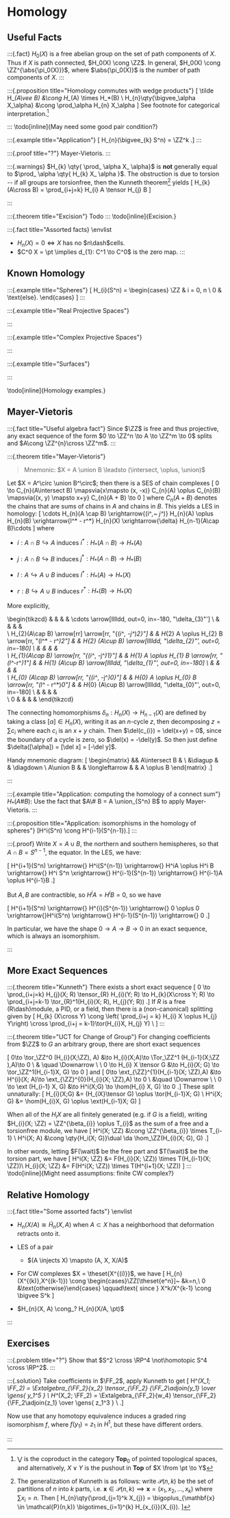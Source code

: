 # Homology

## Useful Facts

:::{.fact}
$H_0(X)$ is a free abelian group on the set of path components of $X$.
Thus if $X$ is path connected, $H_0(X) \cong \ZZ$.
In general, $H_0(X) \cong \ZZ^{\abs{\pi_0(X)}}$, where $\abs{\pi_0(X)}$ is the number of path components of $X$.
:::

:::{.proposition title="Homology commutes with wedge products"}
\[
\tilde H_*(A\vee B) &\cong H_*(A) \times H_*(B) \\
H_{n}\qty{\bigvee_\alpha X_\alpha} &\cong \prod_\alpha H_{n} X_\alpha
\]
See footnote for categorical interpretation.[^wedge]


[^wedge]: $\bigvee$ is the coproduct in the category $\mathbf{Top}_0$ of pointed topological spaces, and alternatively, $X\vee Y$ is the pushout in $\mathbf{Top}$ of $X \from \pt \to Y$

:::
\todo[inline]{May need some good pair condition?}

:::{.example title="Application"}
\[
H_{n}(\bigvee_{k} S^n) = \ZZ^k
.\]
:::

:::{.proof title="?"}
Mayer-Vietoris. 
:::

:::{.warnings}
$H_{k} \qty{ \prod_ \alpha X_ \alpha}$ is **not** generally equal to $\prod_ \alpha \qty{ H_{k} X_ \alpha }$.
The obstruction is due to torsion -- if all groups are torsionfree, then the Kunneth theorem[^kunneth] yields 
\[
H_{k} (A\cross B) = \prod_{i+j=k} H_{i} A \tensor H_{j} B
\]

[^kunneth]: The generalization of Kunneth is as follows: write $\mathcal{P}(n, k)$ be the set of partitions of $n$ into $k$ parts, i.e. $\mathbf{x} \in \mathcal{P}(n,k) \implies \mathbf{x} = (x_{1}, x_{2}, \ldots, x_{k})$ where $\sum x_{i}  = n$. Then
\[
H_{n}\qty{\prod_{j=1}^k X_{j}} = \bigoplus_{\mathbf{x} \in \mathcal{P}(n,k)} \bigotimes_{i=1}^{k} H_{x_{i}}(X_{i}).
\]

:::

:::{.theorem title="Excision"}
Todo
:::
\todo[inline]{Excision.}

:::{.fact title="Assorted facts}
\envlist

- $H_{n}(X) = 0 \iff X$ has no $n\dash$cells.
- $C^0 X = \pt \implies d_{1}: C^1 \to C^0$ is the zero map.
:::

## Known Homology

:::{.example title="Spheres"}
\[
H_{i}(S^n) = 
\begin{cases}
\ZZ & i = 0, n
\\
0 & \text{else}.
\end{cases}
\]
:::

:::{.example title="Real Projective Spaces"}

:::

:::{.example title="Complex Projective Spaces"}

:::

:::{.example title="Surfaces"}

:::

\todo[inline]{Homology examples.}

## Mayer-Vietoris

:::{.fact title="Useful algebra fact"}
Since $\ZZ$ is free and thus projective, any exact sequence of the form $0 \to \ZZ^n \to A \to \ZZ^m \to 0$ splits and $A\cong \ZZ^{n}\cross \ZZ^m$.
:::

:::{.theorem title="Mayer-Vietoris"}
> Mnemonic: $X = A \union B \leadsto (\intersect, \oplus, \union)$

Let $X = A^\circ \union B^\circ$; then there is a SES of chain complexes
\[
0 \to C_{n}(A\intersect B) \mapsvia{x\mapsto (x, -x)} C_{n}(A) \oplus C_{n}(B) \mapsvia{(x, y) \mapsto x+y} C_{n}(A + B) \to 0
\]
where $C_{n}(A+B)$ denotes the chains that are sums of chains in $A$ and chains in $B$.
This yields a LES in homology:
\[
\cdots  H_{n}(A \cap B) \xrightarrow{(i^*,~ j^*)} H_{n}(A) \oplus H_{n}(B) \xrightarrow{l^* - r^*}  H_{n}(X) \xrightarrow{\delta} H_{n-1}(A\cap B)\cdots
\]
where

- $i: A\cap B \hookrightarrow A$ induces $i^*: H_*(A\cap B) \to H_*(A)$

- $j: A\cap B \hookrightarrow B$ induces $j^*: H_*(A\cap B) \to H_*(B)$

- $l: A \hookrightarrow A\cup B$ induces $l^*: H_*(A) \to H_*(X)$

- $r: B \hookrightarrow A\cup B$ induces $r^*: H_*(B) \to H_*(X)$



More explicitly, 

\begin{tikzcd}
 &  &  &  & \cdots \arrow[lllldd, out=0, in=-180, "\delta_{3}"'] 
 \\
 &  &  &  &  
 \\
H_{2}(A\cap B) \arrow[rr] \arrow[rr, "{(i^*, -j^*)_2}"] &  & H_{2} A \oplus H_{2} B \arrow[rr, "(l^* - r^*)_2"] &  & H_{2} (A\cup B) \arrow[lllldd, "\delta_{2}"', out=0, in=-180] 
\\
 &  &  &  &  
 \\
H_{1}(A\cap B) \arrow[rr, "{(i^*, -j^*)_1}"] &  & H_{1} A \oplus H_{1} B \arrow[rr, "(l^*-r^*)_1"] &  & H_{1} (A\cup B) \arrow[lllldd, "\delta_{1}"', out=0, in=-180] 
\\
 &  &  &  &  
 \\
H_{0} (A\cap B) \arrow[rr, "{(i^*, -j^*)_0}"] &  & H_{0} A \oplus H_{0} B \arrow[rr, "(l^* - r^*)_0"] &  & H_{0} (A\cup B) \arrow[lllldd, "\delta_{0}"', out=0, in=-180] 
\\
 &  &  &  &  
 \\
0 &  &  &  &
\end{tikzcd}

The connecting homomorphisms $\delta_{n} :H_{n}(X) \to H_{n-1}(X)$ are defined by taking a class $[\alpha] \in H_{n}(X)$, writing it as an $n$-cycle $z$, then decomposing $z = \sum c_{i}$ where each $c_{i}$ is an $x+y$ chain. Then $\del(c_{i}) = \del(x+y) = 0$, since the boundary of a cycle is zero, so $\del(x) = -\del(y)$. So then just define $\delta([\alpha]) = [\del x] = [-\del y]$.

Handy mnemonic diagram:
\[
\begin{matrix}
 && A\intersect B & \\
&\diagup &  & \diagdown \\
A\union B & & \longleftarrow &  & A \oplus B
\end{matrix}
.\]

:::

:::{.example title="Application: computing the homology of a connect sum"}
$H_*(A \# B)$: Use the fact that $A\# B = A \union_{S^n} B$ to apply Mayer-Vietoris.
:::

:::{.proposition title="Application: isomorphisms in the homology of spheres"}
\[H^i(S^n) \cong H^{i-1}(S^{n-1}).\]
:::

:::{.proof}
Write $X = A \cup B$, the northern and southern hemispheres, so that $A \cap B = S^{n-1}$, the equator. In the LES, we have:

\[
H^{i+1}(S^n) \xrightarrow{} H^i(S^{n-1}) \xrightarrow{} H^iA \oplus H^i B \xrightarrow{} H^i S^n \xrightarrow{} H^{i-1}(S^{n-1}) \xrightarrow{} H^{i-1}A \oplus H^{i-1}B
.\]

But $A, B$ are contractible, so $H^iA= H^iB = 0$, so we have

\[
H^{i+1}(S^n) \xrightarrow{} H^{i}(S^{n-1}) \xrightarrow{} 0 \oplus 0 \xrightarrow{}H^i(S^n) \xrightarrow{} H^{i-1}(S^{n-1}) \xrightarrow{} 0
.\]

In particular, we have the shape $0 \to A \to B \to 0$ in an exact sequence, which is always an isomorphism.

:::

## More Exact Sequences

:::{.theorem title="Kunneth"}
There exists a short exact sequence
\[
0 \to \prod_{i+j=k} H_{j}(X; R) \tensor_{R} H_{i}(Y; R) \to H_{k}(X\cross Y; R) \to \prod_{i+j=k-1} \tor_{R}^1(H_{i}(X; R), H_{j}(Y; R))
.\]
If $R$ is a free \(R\dash\)module, a PID, or a field, then there is a (non-canonical) splitting given by
\[
H_{k} (X\cross Y) \cong \left( \prod_{i+j = k} H_{i} X \oplus H_{j} Y\right) \cross \prod_{i+j = k-1}\tor(H_{i}X, H_{j} Y) \\
\]
:::

:::{.theorem title="UCT for Change of Group"}
For changing coefficients from $\ZZ$ to $G$ an arbitrary group, there are short exact sequences

\[
0\to \tor_\ZZ^0 (H_{i}(X;\ZZ), A) &\to H_{i}(X;A)\to \Tor_\ZZ^1 (H_{i-1}(X;\ZZ ),A)\to 0 \\
& \quad \Downarrow \\ \\
0 \to H_{i} X \tensor G &\to H_{i}(X; G) \to \tor_\ZZ^1(H_{i-1}X, G) \to 0 
\]
and 
\[
0\to \ext_{\ZZ}^{1}(H_{i-1}(X; \ZZ),A) &\to H^{i}(X; A)\to \ext_{\ZZ}^{0}(H_{i}(X; \ZZ),A) \to 0 \\
&\quad \Downarrow \\ \\ 
0 \to \ext (H_{i-1} X, G) &\to H^i(X;G) \to \hom(H_{i} X, G) \to 0
.\]
These split unnaturally:
\[
H_{i}(X;G) &= (H_{iX}\tensor G) \oplus \tor(H_{i-1}X; G) \\
H^i(X; G) &= \hom(H_{i}X, G) \oplus \ext(H_{i-1}X; G)
\]

When all of the $H_{i}X$ are all finitely generated (e.g. if $G$ is a field), writing $H_{i}(X; \ZZ) = \ZZ^{\beta_{i}} \oplus T_{i}$ as the sum of a free and a torsionfree module, we have
\[
H^i(X; \ZZ) &\cong \ZZ^{\beta_{i}} \times T_{i-1} \\
H^i(X; A) &\cong \qty{H_i(X; G)}\dual \da \hom_\ZZ(H_{i}(X; G), G)
.\]

In other words, letting $F(\wait)$ be the free part and $T(\wait)$ be the torsion part, we have
\[
H^i(X; \ZZ) &= F(H_{i}(X; \ZZ)) \times T(H_{i-1}(X; \ZZ))\\
H_{i}(X; \ZZ) &= F(H^i(X; \ZZ)) \times T(H^{i+1}(X; \ZZ))
\]
:::
\todo[inline]{Might need assumptions: finite CW complex?}

## Relative Homology

:::{.fact title="Some assorted facts"}
\envlist

- $H_{n}(X/A) \cong \tilde H_{n}(X, A)$ when $A\subset X$ has a neighborhood that deformation retracts onto it.

- LES of a pair
  - $(A \injects X) \mapsto (A, X, X/A)$

- For CW complexes $X = \theset{X^{(i)}}$, we have 
\[
H_{n}(X^{(k)},X^{(k-1)}) \cong \begin{cases}\ZZ[\theset{e^n}]~ &k=n,\\ 0 &\text{otherwise}\end{cases} \qquad\text{ since } X^k/X^{k-1} \cong \bigvee S^k
\]
- $H_{n}(X, A) \cong_? H_{n}(X/A, \pt)$

:::


## Exercises

:::{.problem title="?"}
Show that $S^2 \cross \RP^4 \not\homotopic S^4 \cross \RP^2$.
:::

:::{.solution}
Take coefficients in $\FF_2$, apply Kunneth to get
\[
H^*(X_1; \FF_2) = \Extalgebra_{\FF_2}{x_2} \tensor_{\FF_2} {\FF_2\adjoin{y_1} \over \gens{ y_1^5 } \\ 
H^*(X_2; \FF_2) = \Extalgebra_{\FF_2}{w_4} \tensor_{\FF_2} {\FF_2\adjoin{z_1} \over \gens{ z_1^3 } \\ 
.\]

Now use that any homotopy equivalence induces a graded ring isomorphism $f$, where $f(y_1) = z_1$ in $H^1$, but these have different orders.

:::


